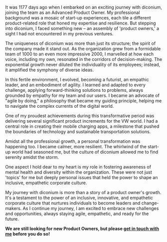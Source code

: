 It was 1177 days ago when I embarked on an exciting journey with diconium, joining the team as an Advanced Product Owner. My professional background was a mosaic of start-up experiences, each tile a different product-related role that honed my expertise and resilience. But stepping into diconium, I faced something new – an assembly of 'product owners,' a sight I had not encountered in my previous ventures.

The uniqueness of diconium was more than just its structure; the spirit of the company made it stand out. As the organization grew from a formidable team of 1000 to an even more impressive 2000, I marvelled at how each voice, including my own, resonated in the corridors of decision-making. The exponential growth never diluted the individuality of its employees; instead, it amplified the symphony of diverse ideas.

In this fertile environment, I evolved, becoming a futurist, an empathic leader, and an embodiment of agility. I learned and adapted to every challenge, applying forward-thinking solutions to problems, always grounded by empathy for my team and our users. I became an advocate of "agile by doing," a philosophy that became my guiding principle, helping me to navigate the complex currents of the digital world.

One of my proudest achievements during this transformative period was delivering several significant product increments for the VW world. I had a central role in creating their mobile charging apps, a milestone that pushed the boundaries of technology and sustainable transportation solutions.

Amidst all the professional growth, a personal transformation was happening too. I became calmer, more resilient. The whirlwind of the start-up world had seasoned me, but the culture of diconium allowed me to find serenity amidst the storm.

One aspect I hold dear to my heart is my role in fostering awareness of mental health and diversity within the organization. These were not just 'topics' for me but deeply personal issues that held the power to shape an inclusive, empathetic corporate culture.

My journey with diconium is more than a story of a product owner's growth. It's a testament to the power of an inclusive, innovative, and empathetic corporate culture that nurtures individuals to become leaders and change-makers. As I continue my journey, I am excited to embrace new challenges and opportunities, always staying agile, empathetic, and ready for the future.

**We are still looking for new Product Owners, but please [get in touch with me]() before you do so!**